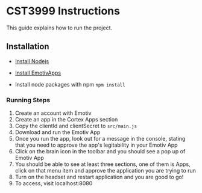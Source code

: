 # CST3999 Instructions
This guide explains how to run the project.

## Installation
* [Install Nodejs](https://nodejs.org/en/)

* [Install EmotivApps](https://emotiv.com)

* Install node packages with npm ```npm install ```

### Running Steps
1. Create an account with Emotiv
2. Create an app in the Cortex Apps section
3. Copy the clientId and clientSecret to ```src/main.js```
5. Download and run the Emotiv App
6. Once you run the app, look out for a message in the console, stating that you need to approve the app's legitability in your Emotiv App 
7. Click on the brain icon in the toolbar and you should see a pop up of Emotiv App
8. You should be able to see at least three sections, one of them is Apps, click on that menu item and approve the application you are trying to run
9. Turn on the headset and restart application and you are good to go!
10. To access, visit localhost:8080
